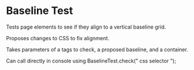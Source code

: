 Baseline Test
===============

Tests page elements to see if they align to a vertical baseline grid.

Proposes changes to CSS to fix alignment.

Takes parameters of a tags to check, a proposed baseline, and a container.

Can call directly in console using BaselineTest.check(" css selector ");
